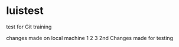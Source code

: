# luistest
test for Git training

changes made on local machine
1
2
3
2nd Changes made for testing




